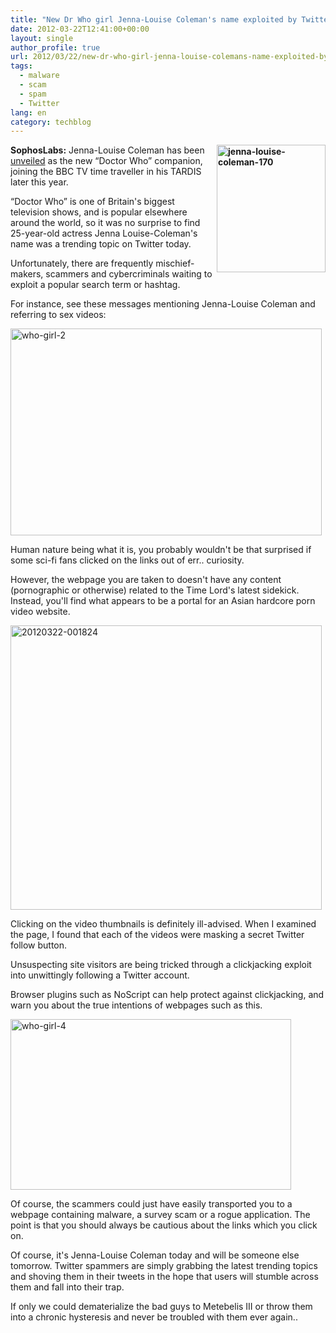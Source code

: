 ```yaml
---
title: "New Dr Who girl Jenna-Louise Coleman's name exploited by Twitter sex video scammers"
date: 2012-03-22T12:41:00+00:00
layout: single
author_profile: true
url: 2012/03/22/new-dr-who-girl-jenna-louise-colemans-name-exploited-by-twitter-sex-video-scammers/
tags:
  - malware
  - scam
  - spam
  - Twitter
lang: en
category: techblog
---
```

**[<img title="jenna-louise-coleman-170" border="0" alt="jenna-louise-coleman-170" align="right" src="http://lh3.ggpht.com/-w0txwnOjZSM/T2sWYjpBr9I/AAAAAAAAFQc/U41DDm9OCqE/jenna-louise-coleman-170_thumb.jpg?imgmax=800" width="174" height="204" />](http://lh4.ggpht.com/-4R_qoXYPEg0/T2sWSJKkEQI/AAAAAAAAFQU/0hxqWkAqlnE/s1600-h/jenna-louise-coleman-170%25255B2%25255D.jpg)SophosLabs:** Jenna-Louise Coleman has been [unveiled](http://www.bbc.co.uk/news/entertainment-arts-17456505) as the new &#8220;Doctor Who&#8221; companion, joining the BBC TV time traveller in his TARDIS later this year. 

&#8220;Doctor Who&#8221; is one of Britain's biggest television shows, and is popular elsewhere around the world, so it was no surprise to find 25-year-old actress Jenna Louise-Coleman's name was a trending topic on Twitter today. 

Unfortunately, there are frequently mischief-makers, scammers and cybercriminals waiting to exploit a popular search term or hashtag. 

For instance, see these messages mentioning Jenna-Louise Coleman and referring to sex videos: 

[<img title="who-girl-2" border="0" alt="who-girl-2" src="http://lh6.ggpht.com/-FUshcASb9kA/T2sWp6p7QdI/AAAAAAAAFQs/hZXOhG_LVIo/who-girl-2_thumb%25255B2%25255D.jpg?imgmax=800" width="498" height="331" />](http://lh4.ggpht.com/-ICg_lx1_owc/T2sWg_RVcII/AAAAAAAAFQk/n_otgegxpQo/s1600-h/who-girl-2%25255B4%25255D.jpg) 

Human nature being what it is, you probably wouldn't be that surprised if some sci-fi fans clicked on the links out of err.. curiosity. 

However, the webpage you are taken to doesn't have any content (pornographic or otherwise) related to the Time Lord's latest sidekick. Instead, you'll find what appears to be a portal for an Asian hardcore porn video website. 

[<img title="20120322-001824" border="0" alt="20120322-001824" src="http://lh4.ggpht.com/-NfJwfquk03k/T2sW2KAEr1I/AAAAAAAAFQ8/1BiZTKrAogU/20120322-001824_thumb%25255B2%25255D.jpg?imgmax=800" width="498" height="455" />](http://lh3.ggpht.com/-KmSA_FfTW_U/T2sWwzWAptI/AAAAAAAAFQ0/yAVFOnC4_s0/s1600-h/20120322-001824%25255B4%25255D.jpg) 

Clicking on the video thumbnails is definitely ill-advised. When I examined the page, I found that each of the videos were masking a secret Twitter follow button. 

Unsuspecting site visitors are being tricked through a clickjacking exploit into unwittingly following a Twitter account. 

Browser plugins such as NoScript can help protect against clickjacking, and warn you about the true intentions of webpages such as this. 

[<img title="who-girl-4" border="0" alt="who-girl-4" src="http://lh5.ggpht.com/-myMdFcCEwaY/T2sXB7wGM8I/AAAAAAAAFRM/9jX2ST44FbY/who-girl-4_thumb%25255B2%25255D.jpg?imgmax=800" width="449" height="273" />](http://lh3.ggpht.com/-ZEMqljGFeOs/T2sW7l2lA_I/AAAAAAAAFRE/RAEX-MekZT4/s1600-h/who-girl-4%25255B4%25255D.jpg) 

Of course, the scammers could just have easily transported you to a webpage containing malware, a survey scam or a rogue application. The point is that you should always be cautious about the links which you click on. 

Of course, it's Jenna-Louise Coleman today and will be someone else tomorrow. Twitter spammers are simply grabbing the latest trending topics and shoving them in their tweets in the hope that users will stumble across them and fall into their trap. 

If only we could dematerialize the bad guys to Metebelis III or throw them into a chronic hysteresis and never be troubled with them ever again..
